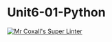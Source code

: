 # Unit6-01-Python
[![Mr Coxall's Super Linter](https://github.com/ICS3U-Programming-Aaron-R-V-K/Unit6-01-Python/workflows/Mr%20Coxall's%20Super%20Linter/badge.svg)](https://github.com/ICS3U-Programming-Aaron-R-V-K/Unit6-01-Python/actions/)
